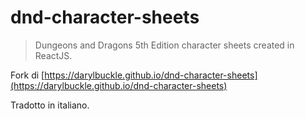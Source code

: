 # dnd-character-sheets

> Dungeons and Dragons 5th Edition character sheets created in ReactJS.

Fork di [https://darylbuckle.github.io/dnd-character-sheets](https://darylbuckle.github.io/dnd-character-sheets)

Tradotto in italiano.